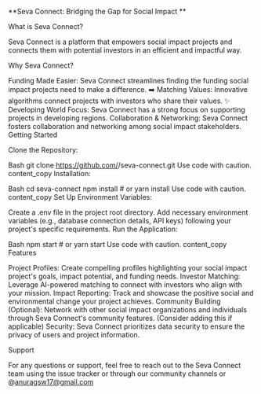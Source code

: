 **Seva Connect: Bridging the Gap for Social Impact **

What is Seva Connect?

Seva Connect is a platform that empowers social impact projects and connects them with potential investors in an efficient and impactful way.

Why Seva Connect?

Funding Made Easier: Seva Connect streamlines finding the funding social impact projects need to make a difference. ➡️
Matching Values: Innovative algorithms connect projects with investors who share their values. ✨
Developing World Focus: Seva Connect has a strong focus on supporting projects in developing regions.
Collaboration & Networking: Seva Connect fosters collaboration and networking among social impact stakeholders.
Getting Started

Clone the Repository:

Bash
git clone https://github.com/<your-username>/seva-connect.git
Use code with caution.
content_copy
Installation:

Bash
cd seva-connect
npm install  # or yarn install
Use code with caution.
content_copy
Set Up Environment Variables:

Create a .env file in the project root directory.
Add necessary environment variables (e.g., database connection details, API keys) following your project's specific requirements.
Run the Application:

Bash
npm start  # or yarn start
Use code with caution.
content_copy
Features

Project Profiles: Create compelling profiles highlighting your social impact project's goals, impact potential, and funding needs.
Investor Matching: Leverage AI-powered matching to connect with investors who align with your mission.
Impact Reporting: Track and showcase the positive social and environmental change your project achieves.
Community Building (Optional): Network with other social impact organizations and individuals through Seva Connect's community features. (Consider adding this if applicable)
Security: Seva Connect prioritizes data security to ensure the privacy of users and project information.

Support

For any questions or support, feel free to reach out to the Seva Connect team using the issue tracker or through our community channels or @anuragsw17@gmail.com
